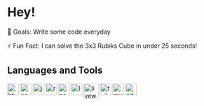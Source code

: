 # Hey!

🎯 Goals: Write some code everyday

⚡ Fun Fact: I can solve the 3x3 Rubiks Cube in under 25 seconds!

## Languages and Tools
<img src="https://cdn.jsdelivr.net/gh/devicons/devicon/icons/html5/html5-original.svg" align="left" alt="html" width="26" />
<img src="https://cdn.jsdelivr.net/gh/devicons/devicon/icons/css3/css3-original.svg" align="left" alt="css" width="26" />
<img src="https://cdn.jsdelivr.net/gh/devicons/devicon/icons/javascript/javascript-original.svg" align="left" alt="javascript" width="26" />
<img src="https://cdn.jsdelivr.net/gh/devicons/devicon/icons/react/react-original.svg" align="left" alt="react.js" width="26" />
<img src="https://cdn.jsdelivr.net/gh/devicons/devicon/icons/nodejs/nodejs-original.svg" align="left" alt="node" width="26" />
<img src="https://laravel.com/img/logomark.min.svg" align="left" alt="laravel" width="26" />
<img src="https://cdn.jsdelivr.net/gh/devicons/devicon@latest/icons/livewire/livewire-original-wordmark.svg" align="left" alt="livewire" width="34" />
<img src="https://cdn.jsdelivr.net/gh/devicons/devicon@latest/icons/tailwindcss/tailwindcss-original.svg" align="left" alt="tailwind" width="26" />
<img src="https://cdn.jsdelivr.net/gh/devicons/devicon/icons/mysql/mysql-original.svg" align="left" alt="mysql" width="26" />
<img src="https://cdn.jsdelivr.net/gh/devicons/devicon/icons/git/git-original.svg" align="left" alt="git" width="26" />

